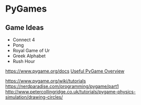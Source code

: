 # PyGames

## Game Ideas
* Connect 4
* Pong
* Royal Game of Ur
* Greek Alphabet
* Rush Hour

https://www.pygame.org/docs
[Useful PyGame Overview](https://stackoverflow.com/questions/16968226/drawing-a-circle-at-my-mouse-location-when-i-hit-the-space-bar-pygame)

https://www.pygame.org/wiki/tutorials
https://nerdparadise.com/programming/pygame/part1
http://www.petercollingridge.co.uk/tutorials/pygame-physics-simulation/drawing-circles/
